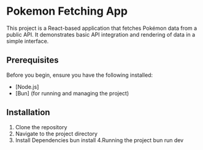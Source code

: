 # Pokemon Fetching App

This project is a React-based application that fetches Pokémon data from a public API. It demonstrates basic API integration and rendering of data in a simple interface.

## Prerequisites

Before you begin, ensure you have the following installed:

- [Node.js]
- [Bun] (for running and managing the project)

## Installation

1. Clone the repository
2. Navigate to the project directory
3. Install Dependencies
   bun install
4.Running the project
   bun run dev
